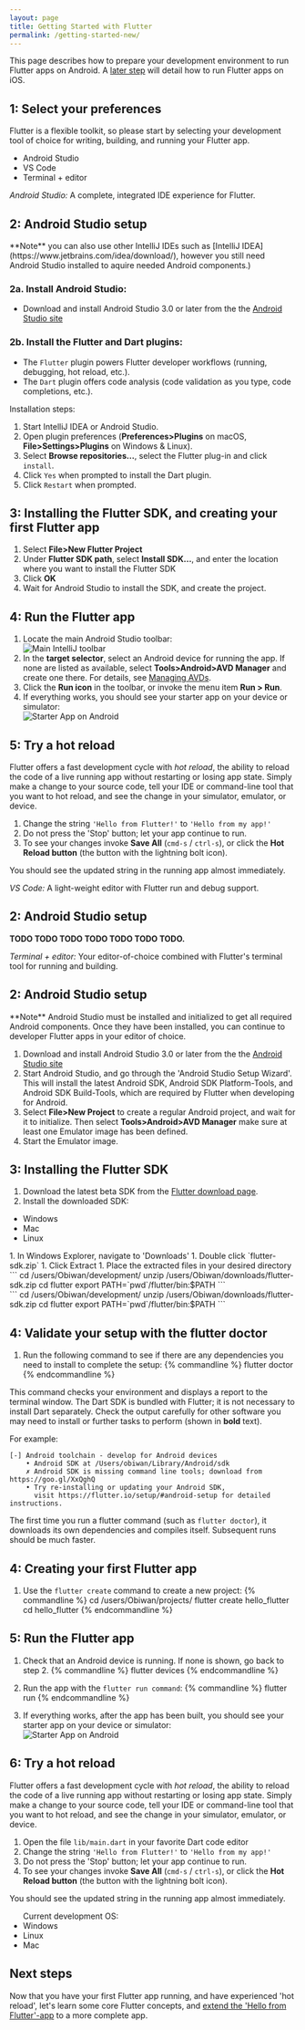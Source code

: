 ```yaml
---
layout: page
title: Getting Started with Flutter
permalink: /getting-started-new/
---
```


This page describes how to prepare your development environment to run Flutter
apps on Android. A [later step](todo) will detail how to run Flutter apps on iOS.

## 1: Select your preferences

Flutter is a flexible toolkit, so please start by selecting your development
tool of choice for writing, building, and running your Flutter app.

<ul class="tabs__top-bar">
    <li class="tab-link current" data-tab="tab-install-androidsstudio">Android Studio</li>
    <li class="tab-link" data-tab="tab-install-vscode">VS Code</li>
    <li class="tab-link" data-tab="tab-install-terminal">Terminal + editor</li>
</ul>

<div id="tab-install-androidsstudio" class="tabs__content current" markdown="1">

*Android Studio:* A complete, integrated IDE experience for Flutter. 

## 2: Android Studio setup

<aside id="note" class="alert alert-info" markdown="1">
**Note** you can also use other IntelliJ IDEs such as [IntelliJ
IDEA](https://www.jetbrains.com/idea/download/), however you still need Android
Studio installed to aquire needed Android components.)
</aside>

### 2a. Install Android Studio:

   * Download and install Android Studio 3.0 or later from the the [Android
     Studio site](https://developer.android.com/studio/index.html)

### 2b. Install the Flutter and Dart plugins:

   * The `Flutter` plugin powers Flutter developer workflows (running,
     debugging, hot reload, etc.).
   * The `Dart` plugin offers code analysis (code validation as you type, code
     completions, etc.).

Installation steps:

   1. Start IntelliJ IDEA or Android Studio.
   1. Open plugin preferences (**Preferences>Plugins** on macOS,
      **File>Settings>Plugins** on Windows & Linux).
   1. Select **Browse repositories…**,  select the Flutter plug-in and click
      `install`.
   1. Click `Yes` when prompted to install the Dart plugin.
   1. Click `Restart` when prompted.

## 3: Installing the Flutter SDK, and creating your first Flutter app

   1. Select **File>New Flutter Project**
   1. Under **Flutter SDK path**, select **Install SDK...**, and enter the
      location where you want to install the Flutter SDK
   1. Click **OK**
   1. Wait for Android Studio to install the SDK, and create the project.

## 4: Run the Flutter app

   1. Locate the main Android Studio toolbar:<br>
      ![Main IntelliJ toolbar](/images/intellij/main-toolbar.png)
   1. In the **target selector**, select an Android device for running the app.
      If none are listed as available, select **Tools>Android>AVD Manager** and
      create one there. For details, see [Managing
      AVDs](https://developer.android.com/studio/run/managing-avds.html).
   1. Click the **Run icon** in the toolbar, or invoke the menu item **Run >
      Run**.
   1. If everything works, you should see your starter app on your device or
      simulator:<br>
      ![Starter App on Android](/images/flutter-starter-app-android.png)

## 5: Try a hot reload

Flutter offers a fast development cycle with _hot reload_, the ability to reload
the code of a live running app without restarting or losing app state. Simply
make a change to your source code, tell your IDE or command-line tool that you
want to hot reload, and see the change in your simulator, emulator, or device.

  1. Change the string `'Hello from Flutter!'` to `'Hello from my app!'`
  1. Do not press the 'Stop' button; let your app continue to run.
  1. To see your changes invoke **Save All** (`cmd-s` / `ctrl-s`), or click the
     **Hot Reload button** (the button with the lightning bolt icon).

You should see the updated string in the running app almost immediately.

</div>

<div id="tab-install-vscode" class="tabs__content" markdown="1">

*VS Code:* A light-weight editor with Flutter run and debug support.

## 2: Android Studio setup

**TODO TODO TODO TODO TODO TODO TODO.**

</div>

<div id="tab-install-terminal" class="tabs__content" markdown="1">

*Terminal + editor:* Your editor-of-choice combined with Flutter's terminal tool
for running and building.

## 2: Android Studio setup

<aside id="note" class="alert alert-info" markdown="1">
**Note** Android Studio must be installed and initialized to get all required
Android components. Once they have been installed, you can continue to developer
Flutter apps in your editor of choice.
</aside>

   1. Download and install Android Studio 3.0 or later from the the [Android
      Studio site](https://developer.android.com/studio/index.html)
   1. Start Android Studio, and go through the 'Android Studio Setup Wizard'.
      This will install the latest Android SDK, Android SDK Platform-Tools, and
      Android SDK Build-Tools, which are required by Flutter when developing for
      Android.
   1. Select **File>New Project** to create a regular Android project, and wait
      for it to initialize. Then select **Tools>Android>AVD Manager** make sure
      at least one Emulator image has been defined.
   1. Start the Emulator image.

## 3: Installing the Flutter SDK

   1. Download the latest beta SDK from the [Flutter download page](todo).
   1. Install the downloaded SDK:

<ul class="ostabs__top-bar">
    <li class="ostab-link current" data-tab="tab-os-install-windows">Windows</li>
    <li class="ostab-link" data-tab="tab-os-install-mac">Mac</li>
    <li class="ostab-link" data-tab="tab-os-install-linux">Linux</li>
</ul>
<div id="tab-os-install-windows" class="ostabs__content current" markdown="1">
   1. In Windows Explorer, navigate to 'Downloads'
   1. Double click `flutter-sdk.zip`
   1. Click Extract
   1. Place the extracted files in your desired directory
</div>
<div id="tab-os-install-mac" class="ostabs__content" markdown="1">
```
cd /users/Obiwan/development/
unzip /users/Obiwan/downloads/flutter-sdk.zip
cd flutter
export PATH=`pwd`/flutter/bin:$PATH
```
</div>
<div id="tab-os-install-linux" class="ostabs__content" markdown="1">
```
cd /users/Obiwan/development/
unzip /users/Obiwan/downloads/flutter-sdk.zip
cd flutter
export PATH=`pwd`/flutter/bin:$PATH
```
</div>


## 4: Validate your setup with the flutter doctor

   1. Run the following command to see if there are any dependencies you need to
      install to complete the setup:
   {% commandline %}
   flutter doctor
   {% endcommandline %}

This command checks your environment and displays a report to the terminal window.
The Dart SDK is bundled with Flutter; it is not necessary to install Dart separately.
Check the output carefully for other software you may need to install or further 
tasks to perform (shown in **bold** text).

For example:
```
[-] Android toolchain - develop for Android devices
    • Android SDK at /Users/obiwan/Library/Android/sdk
    ✗ Android SDK is missing command line tools; download from https://goo.gl/XxQghQ
    • Try re-installing or updating your Android SDK,
      visit https://flutter.io/setup/#android-setup for detailed instructions.
```

The first time you run a flutter command (such as `flutter doctor`), it downloads its own dependencies and compiles
itself. Subsequent runs should be much faster.

## 4: Creating your first Flutter app

   1. Use the `flutter create` command to create a new project:
   {% commandline %}
   cd /users/Obiwan/projects/
   flutter create hello_flutter
   cd hello_flutter
   {% endcommandline %}

## 5: Run the Flutter app

   1. Check that an Android device is running. If none is shown, go back to step 2.
   {% commandline %}
   flutter devices
   {% endcommandline %}
   1. Run the app with the `flutter run command`:
   {% commandline %}
   flutter run
   {% endcommandline %}

   1. If everything works, after the app has been built, you should see your
      starter app on your device or simulator:<br>
      ![Starter App on Android](/images/flutter-starter-app-android.png)

## 6: Try a hot reload

Flutter offers a fast development cycle with _hot reload_, the ability to reload
the code of a live running app without restarting or losing app state. Simply
make a change to your source code, tell your IDE or command-line tool that you
want to hot reload, and see the change in your simulator, emulator, or device.

  1. Open the file `lib/main.dart` in your favorite Dart code editor
  1. Change the string `'Hello from Flutter!'` to `'Hello from my app!'`
  1. Do not press the 'Stop' button; let your app continue to run.
  1. To see your changes invoke **Save All** (`cmd-s` / `ctrl-s`), or click the
     **Hot Reload button** (the button with the lightning bolt icon).

You should see the updated string in the running app almost immediately.

<ul class="ostabs__top-bar">Current development OS:
    <li class="ostab-link" data-tab="tab-install-windows">Windows</li>
    <li class="ostab-link" data-tab="tab-install-linux">Linux</li>
    <li class="ostab-link" data-tab="tab-install-mac">Mac</li>
</ul>

</div>

## Next steps

Now that you have your first Flutter app running, and have experienced 'hot
reload', let's learn some core Flutter concepts, and [extend the 'Hello from
Flutter'-app](/getting-started/app/) to a more complete app.
